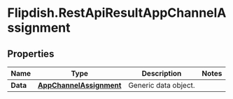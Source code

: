 # Flipdish.RestApiResultAppChannelAssignment

## Properties
Name | Type | Description | Notes
------------ | ------------- | ------------- | -------------
**Data** | [**AppChannelAssignment**](AppChannelAssignment.md) | Generic data object. | 


